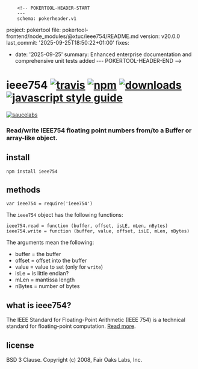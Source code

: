         <!-- POKERTOOL-HEADER-START
        ---
        schema: pokerheader.v1
project: pokertool
file: pokertool-frontend/node_modules/@xtuc/ieee754/README.md
version: v20.0.0
last_commit: '2025-09-25T18:50:22+01:00'
fixes:
- date: '2025-09-25'
  summary: Enhanced enterprise documentation and comprehensive unit tests added
        ---
        POKERTOOL-HEADER-END -->
# ieee754 [![travis][travis-image]][travis-url] [![npm][npm-image]][npm-url] [![downloads][downloads-image]][downloads-url] [![javascript style guide][standard-image]][standard-url]

[travis-image]: https://img.shields.io/travis/feross/ieee754/master.svg
[travis-url]: https://travis-ci.org/feross/ieee754
[npm-image]: https://img.shields.io/npm/v/ieee754.svg
[npm-url]: https://npmjs.org/package/ieee754
[downloads-image]: https://img.shields.io/npm/dm/ieee754.svg
[downloads-url]: https://npmjs.org/package/ieee754
[standard-image]: https://img.shields.io/badge/code_style-standard-brightgreen.svg
[standard-url]: https://standardjs.com

[![saucelabs][saucelabs-image]][saucelabs-url]

[saucelabs-image]: https://saucelabs.com/browser-matrix/ieee754.svg
[saucelabs-url]: https://saucelabs.com/u/ieee754

### Read/write IEEE754 floating point numbers from/to a Buffer or array-like object.

## install

```
npm install ieee754
```

## methods

`var ieee754 = require('ieee754')`

The `ieee754` object has the following functions:

```
ieee754.read = function (buffer, offset, isLE, mLen, nBytes)
ieee754.write = function (buffer, value, offset, isLE, mLen, nBytes)
```

The arguments mean the following:

- buffer = the buffer
- offset = offset into the buffer
- value = value to set (only for `write`)
- isLe = is little endian?
- mLen = mantissa length
- nBytes = number of bytes

## what is ieee754?

The IEEE Standard for Floating-Point Arithmetic (IEEE 754) is a technical standard for floating-point computation. [Read more](http://en.wikipedia.org/wiki/IEEE_floating_point).

## license

BSD 3 Clause. Copyright (c) 2008, Fair Oaks Labs, Inc.
